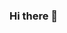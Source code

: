 ### Hi there 👋

<!--
**Goodyhearts/Goodyhearts** is a ✨ _special_ ✨ repository because its `README.md` (this file) appears on your GitHub profile.

Here are some ideas to get you started:

- 🔭 I’m currently working as a Techovation Girls Mentor
- 🌱 I’m currently learning Software Engineering
- 👯 I’m looking to collaborate on project
- 🤔 I’m looking for help with the curriculum

- 💬 Ask me about nothing because im here to learn
- 📫 How to reach me: WhatsApp 09080919395
- 😄 Pronouns: She 
- ⚡ Fun fact: Love asking questions till am cleared.
-->
